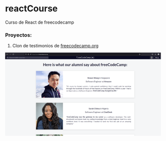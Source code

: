 # reactCourse
Curso de React de freecodecamp

### Proyectos:

1.  Clon de testimonios de [freecodecamp.org](https://www.freecodecamp.org/)

![Captura de pantalla de la sección testimonios en freecodecamp.org](/images/freecodecamp%20testimonios.png)